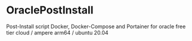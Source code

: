 # OraclePostInstall
Post-Install script Docker, Docker-Compose and Portainer for oracle free tier cloud / ampere arm64 / ubuntu 20.04

